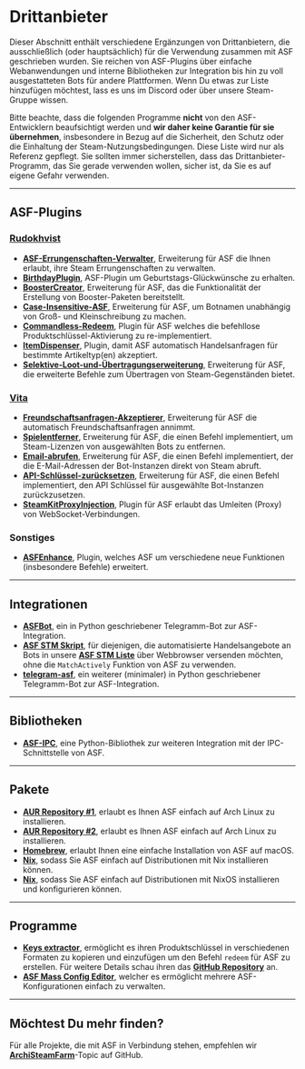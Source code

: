 # Drittanbieter

Dieser Abschnitt enthält verschiedene Ergänzungen von Drittanbietern, die ausschließlich (oder hauptsächlich) für die Verwendung zusammen mit ASF geschrieben wurden. Sie reichen von ASF-Plugins über einfache Webanwendungen und interne Bibliotheken zur Integration bis hin zu voll ausgestatteten Bots für andere Plattformen. Wenn Du etwas zur Liste hinzufügen möchtest, lass es uns im Discord oder über unsere Steam-Gruppe wissen.

Bitte beachte, dass die folgenden Programme **nicht** von den ASF-Entwicklern beaufsichtigt werden und **wir daher keine Garantie für sie übernehmen**, insbesondere in Bezug auf die Sicherheit, den Schutz oder die Einhaltung der Steam-Nutzungsbedingungen. Diese Liste wird nur als Referenz gepflegt. Sie sollten immer sicherstellen, dass das Drittanbieter-Programm, das Sie gerade verwenden wollen, sicher ist, da Sie es auf eigene Gefahr verwenden.

---

## ASF-Plugins

### **[Rudokhvist](https://github.com/Rudokhvist)**

- **[ASF-Errungenschaften-Verwalter](https://github.com/Rudokhvist/ASF-Achievement-Manager)**, Erweiterung für ASF die Ihnen erlaubt, ihre Steam Errungenschaften zu verwalten.
- **[BirthdayPlugin](https://github.com/Rudokhvist/BirthdayPlugin)**, ASF-Plugin um Geburtstags-Glückwünsche zu erhalten.
- **[BoosterCreator](https://github.com/Rudokhvist/BoosterCreator)**, Erweiterung für ASF, das die Funktionalität der Erstellung von Booster-Paketen bereitstellt.
- **[Case-Insensitive-ASF](https://github.com/Rudokhvist/Case-Insensitive-ASF)**, Erweiterung für ASF, um Botnamen unabhängig von Groß- und Kleinschreibung zu machen.
- **[Commandless-Redeem](https://github.com/Rudokhvist/Commandless-Redeem)**, Plugin für ASF welches die befehllose Produktschlüssel-Aktivierung zu re-implementiert.
- **[ItemDispenser](https://github.com/Rudokhvist/ItemDispenser)**, Plugin, damit ASF automatisch Handelsanfragen für bestimmte Artikeltyp(en) akzeptiert.
- **[Selektive-Loot-und-Übertragungserweiterung](https://github.com/Rudokhvist/Selective-Loot-and-Transfer-Plugin)**, Erweiterung für ASF, die erweiterte Befehle zum Übertragen von Steam-Gegenständen bietet.

### **[Vita](https://github.com/ezhevita)**

- **[Freundschaftsanfragen-Akzeptierer](https://github.com/ezhevita/FriendAccepter)**, Erweiterung für ASF die automatisch Freundschaftsanfragen annimmt.
- **[Spielentferner](https://github.com/ezhevita/GameRemover)**, Erweiterung für ASF, die einen Befehl implementiert, um Steam-Lizenzen von ausgewählten Bots zu entfernen.
- **[Email-abrufen](https://github.com/ezhevita/GetEmail)**, Erweiterung für ASF, die einen Befehl implementiert, der die E-Mail-Adressen der Bot-Instanzen direkt von Steam abruft.
- **[API-Schlüssel-zurücksetzen](https://github.com/ezhevita/ResetAPIKey)**, Erweiterung für ASF, die einen Befehl implementiert, den API Schlüssel für ausgewählte Bot-Instanzen zurückzusetzen.
- **[SteamKitProxyInjection](https://github.com/ezhevita/SteamKitProxyInjection)**, Plugin für ASF erlaubt das Umleiten (Proxy) von WebSocket-Verbindungen.

### Sonstiges

- **[ASFEnhance](https://github.com/chr233/ASFEnhance)**, Plugin, welches ASF um verschiedene neue Funktionen (insbesondere Befehle) erweitert.

---

## Integrationen

- **[ASFBot](https://github.com/dmcallejo/ASFBot)**, ein in Python geschriebener Telegramm-Bot zur ASF-Integration.
- **[ASF STM Skript](https://greasyfork.org/en/scripts/404754-asf-stm)**, für diejenigen, die automatisierte Handelsangebote an Bots in unsere **[ASF STM Liste](https://github.com/JustArchiNET/ArchiSteamFarm/wiki/ItemsMatcherPlugin-de-DE#publiclisting)** über Webbrowser versenden möchten, ohne die `MatchActively` Funktion von ASF zu verwenden.
- **[telegram-asf](https://github.com/deluxghost/telegram-asf)**, ein weiterer (minimaler) in Python geschriebener Telegramm-Bot zur ASF-Integration.

---

## Bibliotheken

- **[ASF-IPC](https://github.com/deluxghost/ASF_IPC)**, eine Python-Bibliothek zur weiteren Integration mit der IPC-Schnittstelle von ASF.

---

## Pakete

- **[AUR Repository #1](https://aur.archlinux.org/packages/asf)**, erlaubt es Ihnen ASF einfach auf Arch Linux zu installieren.
- **[AUR Repository #2](https://aur.archlinux.org/packages/archisteamfarm-bin)**, erlaubt es Ihnen ASF einfach auf Arch Linux zu installieren.
- **[Homebrew](https://formulae.brew.sh/formula/archi-steam-farm)**, erlaubt Ihnen eine einfache Installation von ASF auf macOS.
- **[Nix](https://search.nixos.org/packages?channel=unstable&show=ArchiSteamFarm&from=0&size=50&sort=relevance&type=packages&query=ArchiSteamFarm)**, sodass Sie ASF einfach auf Distributionen mit Nix installieren können.
- **[Nix](https://search.nixos.org/options?channel=unstable&from=0&size=50&sort=relevance&type=packages&query=ArchiSteamFarm)**, sodass Sie ASF einfach auf Distributionen mit NixOS installieren und konfigurieren können.

---

## Programme

- **[Keys extractor](https://ske.xpixv.com)**, ermöglicht es ihren Produktschlüssel in verschiedenen Formaten zu kopieren und einzufügen um den Befehl `redeem` für ASF zu erstellen. Für weitere Details schau ihren das **[GitHub Repository](https://github.com/PixvIO/SKE)** an.
- **[ASF Mass Config Editor](https://github.com/genesix-eu/ASF_MCE)**, welcher es ermöglicht mehrere ASF-Konfigurationen einfach zu verwalten.

---

## Möchtest Du mehr finden?

Für alle Projekte, die mit ASF in Verbindung stehen, empfehlen wir **[ArchiSteamFarm](https://github.com/topics/archisteamfarm)**-Topic auf GitHub.